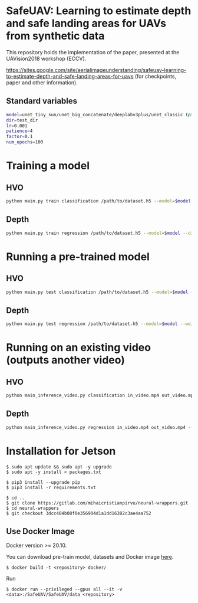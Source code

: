 # SafeUAV: Learning to estimate depth and safe landing areas for UAVs from synthetic data

This repository holds the implementation of the paper, presented at the UAVision2018 workshop (ECCV).

https://sites.google.com/site/aerialimageunderstanding/safeuav-learning-to-estimate-depth-and-safe-landing-areas-for-uavs (for checkpoints, paper and other information).

## Standard variables
```sh
model=unet_tiny_sun/unet_big_concatenate/deeplabv3plus/unet_classic (pick one)
dir=test_dir
lr=0.001
patience=4
factor=0.1
num_epochs=100
```

# Training a model

## HVO

```sh
python main.py train classification /path/to/dataset.h5 --model=$model --dir=$dir --label_dims=hvn_gt_p1 --batch_size=N --optimizer=Adam --learning_rate=$lr --patience=$patience --factor=$factor --num_epochs=$num_epochs
```

## Depth

```sh
python main.py train regression /path/to/dataset.h5 --model=$model --dir=$dir --label_dims=depth --batch_size=N --optimizer=Adam --learning_rate=$lr --patience=$patience --factor=$factor --num_epochs=$num_epochs
```


# Running a pre-trained model

## HVO

```sh
python main.py test classification /path/to/dataset.h5 --model=$model --weights_file=/path/to/checkpoint.pkl --test_plot_results=1 --label_dims=hvn_gt_p1 --batch_size=N
```

## Depth

```sh
python main.py test regression /path/to/dataset.h5 --model=$model --weights_file=/path/to/checkpoint.pkl --test_plot_results=1 --label_dims=depth --batch_size=N
```

# Running on an existing video (outputs another video)

## HVO
```sh
python main_inference_video.py classification in_video.mp4 out_video.mp4 --model=$model --weights_file=/path/to/checkpoint.pkl
```

## Depth
```sh
python main_inference_video.py regression in_video.mp4 out_video.mp4 --model=$model --weights_file=/path/to/checkpoint.pkl
```

# Installation for Jetson

    $ sudo apt update && sudo apt -y upgrade
    $ sudo apt -y install < packages.txt

    $ pip3 install --upgrade pip
    $ pip3 install -r requirements.txt

    $ cd ..
    $ git clone https://gitlab.com/mihaicristianpirvu/neural-wrappers.git
    $ cd neural-wrappers
    $ git checkout 3dcc404b08f0e356904d1a1dd16382c3ae4aa752


## Use Docker Image
Docker version >= 20.10.

You can download pre-train model, datasets and Docker image [here][safeuav/data].


    $ docker build -t <repository> docker/

Run

    $ docker run --privileged --gpus all --it -v <data>:/SafeUAV/SafeUAV/data <repository>


[safeuav/data]: <https://aistmail-my.sharepoint.com/:f:/r/personal/ishitsuka_hikaru_aist_go_jp/Documents/aipj/data/SafeUAV?csf=1&web=1&e=AdgeZI>